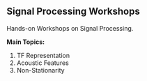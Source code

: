 ## Signal Processing Workshops
Hands-on Workshops on Signal Processing.

**Main Topics:**
01. TF Representation
02. Acoustic Features
03. Non-Stationarity
